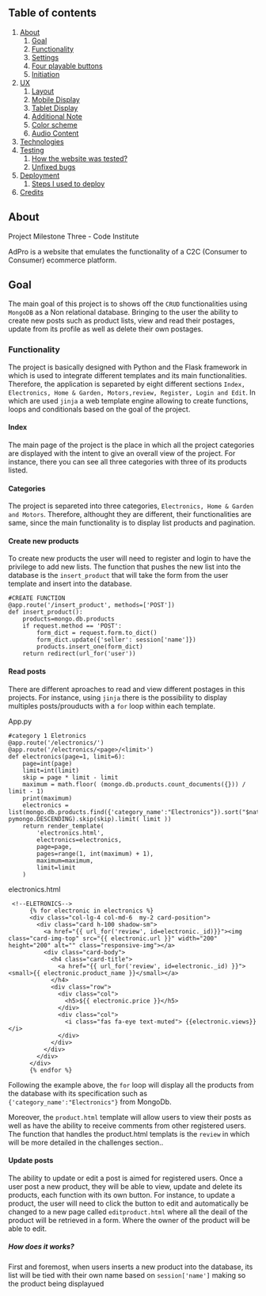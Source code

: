 ## Table of contents
<!--ts-->

1. [About](#about)
   1. [Goal](#Goal)
   2. [Functionality](#Functionality)
   3. [Settings](#Settings)
   4. [Four playable buttons](#Four-playable-buttons)
   5. [Initiation](#Initiation)
2. [UX](#UX)
   1. [Layout](#Layout)
   2. [Mobile Display](#Mobile-Display)
   3. [Tablet Display](#Tablet-Display)
   4. [Additional Note](#Additional-Note)
   5. [Color scheme](#Color-scheme)
   6. [Audio Content](#Audio-Content)
3. [Technologies](#Technologies)
4. [Testing](#Testing)
   1. [How the website was tested?](#How-the-website-was-tested)
   2. [Unfixed bugs](#Unfixed-bugs)
5. [Deployment](#Deployment)
   1. [Steps I used to deploy](#Steps-I-used-to-deploy)
6. [Credits](#Credits)
 <!--te-->

## About 

Project Milestone Three - Code Institute

AdPro is a website that emulates the functionality of a C2C (Consumer to Consumer) ecommerce platform. 

## Goal 

The main goal of this project is to shows off the ```CRUD``` functionalities using ```MongoDB``` as a Non relational database. 
Bringing to the user the ability to create new posts such as product lists, view and read their postages, update from its profile as well as delete their own postages.
 
### Functionality

The project is basically designed with Python and the Flask framework in which is used to integrate different templates and its main functionalities. 
Therefore, the application is separeted by eight different sections ```Index, Electronics, Home & Garden, Motors,review, Register, Login and Edit```. In which are used ```jinja```
a web template engine allowing to create functions, loops and conditionals based on the goal of the project. 


#### Index

The main page of the project is the place in which all the project categories are displayed with the intent to give an overall view of the project. For instance, there you can see
all three categories with three of its products listed. 

#### Categories

The project is separeted into three categories, ```Electronics, Home & Garden and Motors```. Therefore, althought they are different, their functionalities are same, since the
main functionality is to display list products and pagination.

#### Create new products 

To create new products the user will need to register and login to have the privilege to add new lists. The function that pushes the new list into the database is the
```insert_product``` that will take the form from the user template and insert into the database. 

```
#CREATE FUNCTION
@app.route('/insert_product', methods=['POST'])
def insert_product():
    products=mongo.db.products
    if request.method == 'POST':
        form_dict = request.form.to_dict()
        form_dict.update({'seller': session['name']})
        products.insert_one(form_dict)
    return redirect(url_for('user'))
```

#### Read posts

There are different aproaches to read and view different postages in this projects. For instance, using ```jinja``` there is the possibility to display multiples posts/prouducts
with a ```for``` loop within each template. 

App.py
```
#category 1 Eletronics
@app.route('/electronics/')
@app.route('/electronics/<page>/<limit>')
def electronics(page=1, limit=6):
    page=int(page)
    limit=int(limit)
    skip = page * limit - limit
    maximum = math.floor( (mongo.db.products.count_documents({})) / limit - 1)
    print(maximum)
    electronics = list(mongo.db.products.find({'category_name':"Electronics"}).sort("$natural", pymongo.DESCENDING).skip(skip).limit( limit ))
    return render_template(
        'electronics.html', 
        electronics=electronics,
        page=page,
        pages=range(1, int(maximum) + 1),
        maximum=maximum, 
        limit=limit
    )
```
electronics.html
```
 <!--ELETRONICS-->
      {% for electronic in electronics %}
      <div class="col-lg-4 col-md-6  my-2 card-position">
        <div class="card h-100 shadow-sm">
          <a href="{{ url_for('review', id=electronic._id)}}"><img class="card-img-top" src="{{ electronic.url }}" width="200" height="200" alt="" class="responsive-img"></a>
          <div class="card-body">
            <h4 class="card-title">
              <a href="{{ url_for('review', id=electronic._id) }}"><small>{{ electronic.product_name }}</small></a>
            </h4>
            <div class="row">
              <div class="col">
                <h5>${{ electronic.price }}</h5>
              </div>
              <div class="col">
                <i class="fas fa-eye text-muted"> {{electronic.views}}</i>
              </div>
            </div>
          </div>
        </div>
      </div>
      {% endfor %}
```
Following the example above, the ```for``` loop will display all the products from the database with its specification such as ```{'category_name':"Electronics"}``` from MongoDb.

Moreover, the ```product.html``` template will allow users to view their posts as well as have the ability to receive comments from other registered users. The function that handles the 
product.html templats is the ```review``` in which will be more detailed in the challenges section..

#### Update posts

The ability to update or edit a post is aimed for registered users. Once a user post a new product, they will be able to view, update and delete its products, each function with its own button.
For instance, to update a product, the user will need to click the button to edit and automatically be changed to a new page called ```editproduct.html``` where all the deail of the 
product will be retrieved in a form. Where the owner of the product will be able to edit. 

##### How does it works?

First and foremost, when users inserts a new product into the database, its list will be tied with their own name based on ```session['name']``` making so the product being displayued